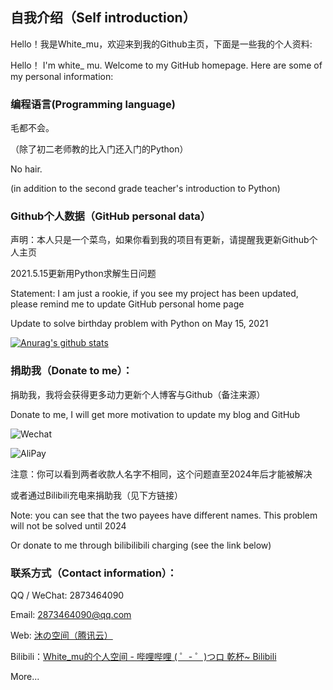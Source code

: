 ## 自我介绍（Self introduction）

Hello！我是White_mu，欢迎来到我的Github主页，下面是一些我的个人资料:

Hello！ I'm white_ mu. Welcome to my GitHub homepage. Here are some of my personal information:

### 编程语言(Programming language)

毛都不会。

（除了初二老师教的比入门还入门的Python）

No hair.

(in addition to the second grade teacher's introduction to Python)

### Github个人数据（GitHub personal data）

声明：本人只是一个菜鸟，如果你看到我的项目有更新，请提醒我更新Github个人主页

2021.5.15更新用Python求解生日问题

Statement: I am just a rookie, if you see my project has been updated, please remind me to update GitHub personal home page

Update to solve birthday problem with Python on May 15, 2021

[![Anurag's github stats](https://github-readme-stats.vercel.app/api?username=WhitemuTeam&show_icons=true&theme=tokyonight)](https://github.com/anuraghazra/github-readme-stats)

### 捐助我（Donate to me）：

捐助我，我将会获得更多动力更新个人博客与Github（备注来源）

Donate to me, I will get more motivation to update my blog and GitHub

![Wechat](https://cdn.jsdelivr.net/gh/WhitemuTeam/web-img/img/mm_facetoface_collect_qrcode_1612099488333.png)

![AliPay](https://cdn.jsdelivr.net/gh/WhitemuTeam/web-img/img/1583747131013.jpg)

注意：你可以看到两者收款人名字不相同，这个问题直至2024年后才能被解决

或者通过Bilibili充电来捐助我（见下方链接）

Note: you can see that the two payees have different names. This problem will not be solved until 2024

Or donate to me through bilibilibili charging (see the link below)

### 联系方式（Contact information）：

QQ / WeChat: 2873464090

Email: 2873464090@qq.com

Web: [沐の空间（腾讯云）](https://mu-1303888528.cos-website.ap-guangzhou.myqcloud.com/)

Bilibili：[White_mu的个人空间 - 哔哩哔哩 ( ゜- ゜)つロ 乾杯~ Bilibili](https://space.bilibili.com/97020216)

More...